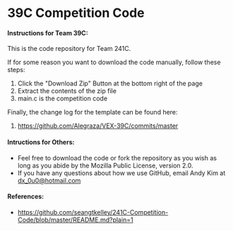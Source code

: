 # 39C Competition Code
 
#### Instructions for Team 39C:

This is the code repository for Team 241C.
 
If for some reason you want to download the code manually, follow these steps:
  1. Click the "Download Zip" Button at the bottom right of the page
  2. Extract the contents of the zip file
  3. main.c is the competition code
 
Finally, the change log for the template can be found here:
  1. https://github.com/Alegraza/VEX-39C/commits/master
 
 
#### Intructions for Others:
  * Feel free to download the code or fork the repository as you wish as long as you abide by the Mozilla Public License, version 2.0.
  * If you have any questions about how we use GitHub, email Andy Kim at dx_0u0@hotmail.com

#### References:
  * https://github.com/seangtkelley/241C-Competition-Code/blob/master/README.md?plain=1

<!-- 코멘트 by Joon -->
<!-- 코멘트 by Joon -->
